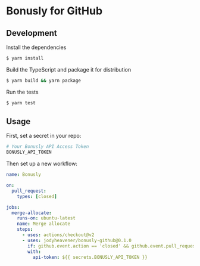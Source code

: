 # Bonusly for GitHub

## Development

Install the dependencies
```zsh
$ yarn install
```

Build the TypeScript and package it for distribution
```zsh
$ yarn build && yarn package
```

Run the tests
```zsh
$ yarn test
```

## Usage

First, set a secret in your repo:

```zsh
# Your Bonusly API Access Token
BONUSLY_API_TOKEN
```

Then set up a new workflow:

```yaml
name: Bonusly

on:
  pull_request:
    types: [closed]

jobs:
  merge-allocate:
    runs-on: ubuntu-latest
    name: Merge allocate
    steps:
      - uses: actions/checkout@v2
      - uses: jodyheavener/bonusly-github@0.1.0
        if: github.event.action == 'closed' && github.event.pull_request.merged
        with:
          api-token: ${{ secrets.BONUSLY_API_TOKEN }}
```
